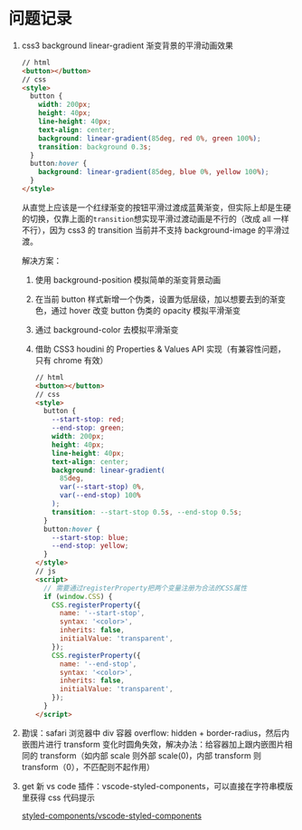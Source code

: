# 问题记录

1. css3 background linear-gradient 渐变背景的平滑动画效果

   ```html
   // html
   <button></button>
   // css
   <style>
     button {
       width: 200px;
       height: 40px;
       line-height: 40px;
       text-align: center;
       background: linear-gradient(85deg, red 0%, green 100%);
       transition: background 0.3s;
     }
     button:hover {
       background: linear-gradient(85deg, blue 0%, yellow 100%);
     }
   </style>
   ```

   从直觉上应该是一个红绿渐变的按钮平滑过渡成蓝黄渐变，但实际上却是生硬的切换，仅靠上面的`transition`想实现平滑过渡动画是不行的（改成 all 一样不行），因为 css3 的 transition 当前并不支持 background-image 的平滑过渡。

   解决方案：

   1. 使用 background-position 模拟简单的渐变背景动画
   2. 在当前 button 样式新增一个伪类，设置为低层级，加以想要去到的渐变色，通过 hover 改变 button 伪类的 opacity 模拟平滑渐变
   3. 通过 background-color 去模拟平滑渐变
   4. 借助 CSS3 houdini 的 Properties & Values API 实现（有兼容性问题，只有 chrome 有效）

      ```html
      // html
      <button></button>
      // css
      <style>
        button {
          --start-stop: red;
          --end-stop: green;
          width: 200px;
          height: 40px;
          line-height: 40px;
          text-align: center;
          background: linear-gradient(
            85deg,
            var(--start-stop) 0%,
            var(--end-stop) 100%
          );
          transition: --start-stop 0.5s, --end-stop 0.5s;
        }
        button:hover {
          --start-stop: blue;
          --end-stop: yellow;
        }
      </style>
      // js
      <script>
        // 需要通过registerProperty把两个变量注册为合法的CSS属性
        if (window.CSS) {
          CSS.registerProperty({
            name: '--start-stop',
            syntax: '<color>',
            inherits: false,
            initialValue: 'transparent',
          });
          CSS.registerProperty({
            name: '--end-stop',
            syntax: '<color>',
            inherits: false,
            initialValue: 'transparent',
          });
        }
      </script>
      ```

2. 勘误：safari 浏览器中 div 容器 overflow: hidden + border-radius，然后内嵌图片进行 transform 变化时圆角失效，解决办法：给容器加上跟内嵌图片相同的 transform（如内部 scale 则外部 scale(0)，内部 transform 则 transform（0），不匹配则不起作用）
3. get 新 vs code 插件：vscode-styled-components，可以直接在字符串模版里获得 css 代码提示

   [styled-components/vscode-styled-components](https://github.com/styled-components/vscode-styled-components.git)
